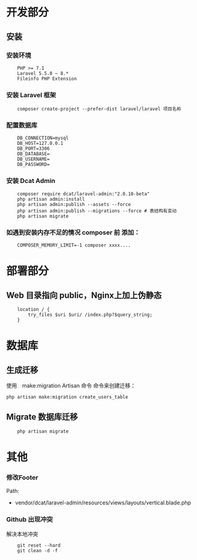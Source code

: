 # 开发部分

## 安装

### 安装环境

        PHP >= 7.1
        Laravel 5.5.0 ~ 8.*
        Fileinfo PHP Extension

### 安装 Laravel 框架        

        composer create-project --prefer-dist laravel/laravel 项目名称
### 配置数据库

        DB_CONNECTION=mysql
        DB_HOST=127.0.0.1
        DB_PORT=3306
        DB_DATABASE=
        DB_USERNAME=
        DB_PASSWORD=


### 安装 Dcat Admin
        
        composer require dcat/laravel-admin:"2.0.10-beta"
        php artisan admin:install
        php artisan admin:publish --assets --force
        php artisan admin:publish --migrations --force # 表结构有变动
        php artisan migrate

### 如遇到安装内存不足的情况 composer 前 添加：
        
        COMPOSER_MEMORY_LIMIT=-1 composer xxxx....


# 部署部分


## Web 目录指向 public，Nginx上加上伪静态

        location / {
            try_files $uri $uri/ /index.php?$query_string;
        }



# 数据库



## 生成迁移

使用　make:migration Artisan 命令 命令来创建迁移：
    
    php artisan make:migration create_users_table


## Migrate 数据库迁移

        php artisan migrate


# 其他

### 修改Footer 

Path:

- vendor/dcat/laravel-admin/resources/views/layouts/vertical.blade.php

###  Github 出现冲突


解决本地冲突 

        git reset --hard
        git clean -d -f